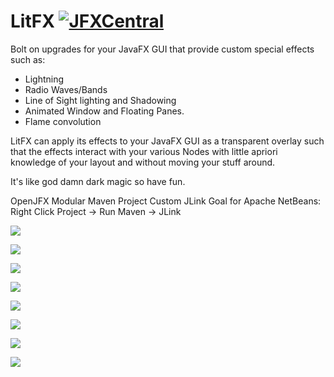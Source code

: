 # LitFX [![JFXCentral](https://img.shields.io/badge/Find_me_on-JFXCentral-blue?logo=googlechrome&logoColor=white)](https://www.jfx-central.com/libraries/litfx)
Bolt on upgrades for your JavaFX GUI that provide custom special effects such as:

- Lightning 
- Radio Waves/Bands
- Line of Sight lighting and Shadowing
- Animated Window and Floating Panes. 
- Flame convolution

LitFX can apply its effects to your JavaFX GUI as a transparent overlay such that the effects interact with your various Nodes with little apriori knowledge of your layout and without moving your stuff around.

It's like god damn dark magic so have fun.

OpenJFX Modular Maven Project
Custom JLink Goal for Apache NetBeans: Right Click Project -> Run Maven -> JLink

![](/media/infernogalore.png)

![](/media/waveshaper.png)

![](/media/covalentpanes.png)

![](/media/shadows.png)

![](/media/pjchainlitfx.png)

![](/media/ridelitfx.png)

![](/media/LitFX.png)

![](/media/band-waves.png)
